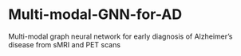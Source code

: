 # Multi-modal-GNN-for-AD
Multi-modal graph neural network for early diagnosis of Alzheimer’s disease from sMRI and PET scans

